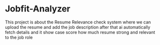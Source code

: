 # Jobfit-Analyzer
This project is about the Resume Relevance check system where we can upload the resume and add the job description after that ai automatically fetch details and it show case score how much resume strong and relevant to the job role
